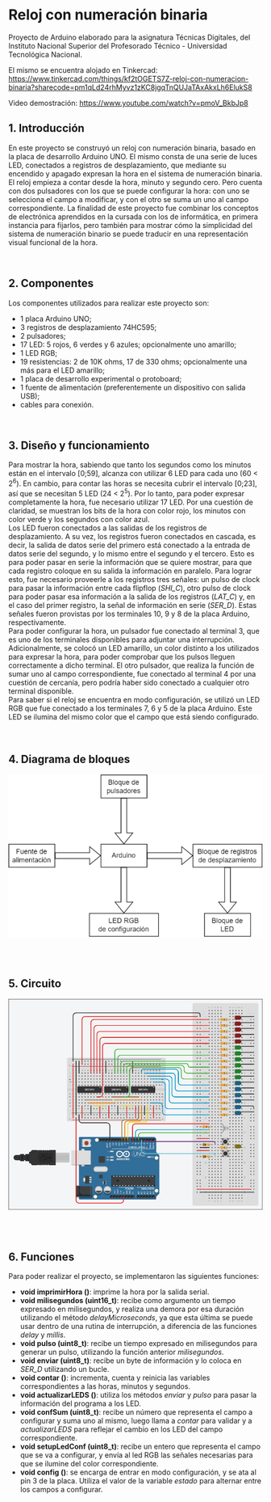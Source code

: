 # Reloj con numeración binaria

Proyecto de Arduino elaborado para la asignatura Técnicas Digitales, del Instituto Nacional Superior del Profesorado Técnico - Universidad Tecnológica Nacional.

El mismo se encuentra alojado en Tinkercad:  
https://www.tinkercad.com/things/kf2tOGETS7Z-reloj-con-numeracion-binaria?sharecode=pm1qLd24rhMyvz1zKC8jgqTnQUJaTAxAkxLh6ElukS8  

Video demostración: https://www.youtube.com/watch?v=pmoV_BkbJp8  
  
## 1. Introducción
En este proyecto se construyó un reloj con numeración binaria, basado en la placa de desarrollo Arduino UNO. El mismo consta de una serie de luces LED, conectados a registros de desplazamiento, que mediante su encendido y apagado expresan la hora en el sistema de numeración binaria.
El reloj empieza a contar desde la hora, minuto y segundo cero. Pero cuenta con dos pulsadores con los que se puede configurar la hora: con uno se selecciona el campo a modificar, y con el otro se suma un uno al campo correspondiente.
La finalidad de este proyecto fue combinar los conceptos de electrónica aprendidos en la cursada con los de informática, en primera instancia para fijarlos, pero también para mostrar cómo la simplicidad del sistema de numeración binario se puede traducir en una representación visual funcional de la hora.

<br>

## 2. Componentes
Los componentes utilizados para realizar este proyecto son:
- 1 placa Arduino UNO;
- 3 registros de desplazamiento 74HC595;
- 2 pulsadores;
- 17 LED: 5 rojos, 6 verdes y 6 azules; opcionalmente uno amarillo;
- 1 LED RGB;
- 19 resistencias: 2 de 10K ohms, 17 de 330 ohms; opcionalmente una más para el LED amarillo;
- 1 placa de desarrollo experimental o protoboard;
- 1 fuente de alimentación (preferentemente un dispositivo con salida USB);
- cables para conexión.  

<br>

## 3. Diseño y funcionamiento
Para mostrar la hora, sabiendo que tanto los segundos como los minutos están en el intervalo [0;59], alcanza con utilizar 6 LED para cada uno (60 < 2<sup>6</sup>). En cambio, para contar las horas se necesita cubrir el intervalo [0;23], así que se necesitan 5 LED (24 < 2<sup>5</sup>). Por lo tanto, para poder expresar completamente la hora, fue necesario utilizar 17 LED. Por una cuestión de claridad, se muestran los bits de la hora con color rojo, los minutos con color verde y los segundos con color azul.  
Los LED fueron conectados a las salidas de los registros de desplazamiento. A su vez, los registros fueron conectados en cascada, es decir, la salida de datos serie del primero está conectado a la entrada de datos serie del segundo, y lo mismo entre el segundo y el tercero. Esto es para poder pasar en serie la información que se quiere mostrar, para que cada registro coloque en su salida la información en paralelo. Para lograr esto, fue necesario proveerle a los registros tres señales: un pulso de clock para pasar la información entre cada flipflop (*SHI_C*), otro pulso de clock para poder pasar esa información a la salida de los registros (*LAT_C*) y, en el caso del primer registro, la señal de información en serie (*SER_D*). Estas señales fueron provistas por los terminales 10, 9 y 8 de la placa Arduino, respectivamente.  
Para poder configurar la hora, un pulsador fue conectado al terminal 3, que es uno de los terminales disponibles para adjuntar una interrupción. Adicionalmente, se colocó un LED amarillo, un color distinto a los utilizados para expresar la hora, para poder comprobar que los pulsos lleguen correctamente a dicho terminal. El otro pulsador, que realiza la función de sumar uno al campo correspondiente, fue conectado al terminal 4 por una cuestión de cercanía, pero podría haber sido conectado a cualquier otro terminal disponible.  
Para saber si el reloj se encuentra en modo configuración, se utilizó un LED RGB que fue conectado a los terminales 7, 6 y 5 de la placa Arduino. Este LED se ilumina del mismo color que el campo que está siendo configurado.  
<br><br>

## 4. Diagrama de bloques

<img title = "Diagrama de bloques" alt = "Imagen de diagrama de bloques" src = "bloques.png" >

<br><br>

## 5. Circuito

<img title = "Circuito" alt = "Imagen de circuito" src = "circuito.png" >

<br><br>

## 6. Funciones  
Para poder realizar el proyecto, se implementaron las siguientes funciones:  
- **void imprimirHora ()**: imprime la hora por la salida serial.
- **void milisegundos (uint16_t)**:  recibe como argumento un tiempo expresado en milisegundos, y realiza una demora por esa duración utilizando el método *delayMicroseconds*, ya que esta última se puede usar dentro de una rutina de interrupción, a diferencia de las funciones *delay* y *millis*.
- **void pulso (uint8_t)**: recibe un tiempo expresado en milisegundos para generar un pulso, utilizando la función anterior *milisegundos*.
- **void enviar (uint8_t)**: recibe un byte de información y lo coloca en *SER_D* utilizando un bucle.
- **void contar ()**: incrementa, cuenta y reinicia las variables correspondientes a las horas, minutos y segundos.
- **void actualizarLEDS ()**: utiliza los métodos *enviar* y *pulso* para pasar la información del programa a los LED.
- **void confSum (uint8_t)**: recibe un número que representa el campo a configurar y suma uno al mismo, luego llama a *contar* para validar y a *actualizarLEDS* para reflejar el cambio en los LED del campo correspondiente.
- **void setupLedConf (uint8_t)**: recibe un entero que representa el campo que se va a configurar, y envía al led RGB las señales necesarias para que se ilumine del color correspondiente.
- **void config ()**: se encarga de entrar en modo configuración, y se ata al pin 3 de la placa. Utiliza el valor de la variable *estado* para alternar entre los campos a configurar.
